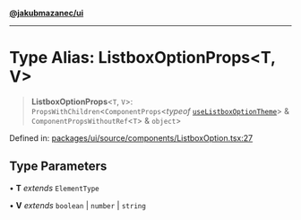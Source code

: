 [**@jakubmazanec/ui**](../README.md)

---

# Type Alias: ListboxOptionProps\<T, V\>

> **ListboxOptionProps**\<`T`, `V`\>: `PropsWithChildren`\<`ComponentProps`\<_typeof_
> [`useListboxOptionTheme`](../functions/useListboxOptionTheme.md)\> &
> `ComponentPropsWithoutRef`\<`T`\> & `object`\>

Defined in:
[packages/ui/source/components/ListboxOption.tsx:27](https://github.com/jakubmazanec/tools/blob/7c5f40d811171692b72a47160bc33d644201b16a/packages/ui/source/components/ListboxOption.tsx#L27)

## Type Parameters

• **T** _extends_ `ElementType`

• **V** _extends_ `boolean` \| `number` \| `string`
